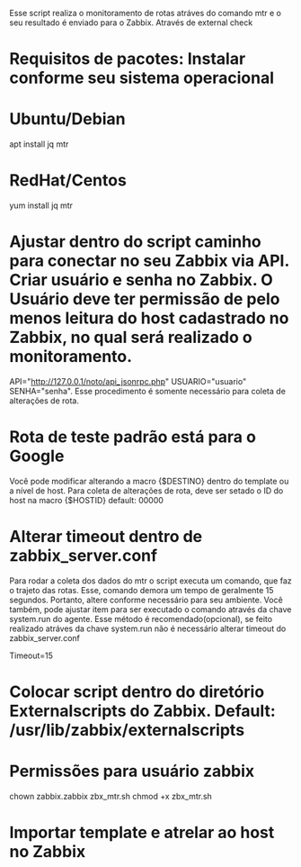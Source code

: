 Esse script realiza o monitoramento de rotas atráves do comando mtr e o seu resultado é enviado para o Zabbix. Através de external check


# Requisitos de pacotes: Instalar conforme seu sistema operacional

# Ubuntu/Debian
apt install jq mtr

# RedHat/Centos
yum install jq mtr

# Ajustar dentro do script caminho para conectar no seu Zabbix via API. Criar usuário e senha no Zabbix. O Usuário deve ter permissão de pelo menos leitura do host cadastrado no Zabbix, no qual será realizado o monitoramento.
API="http://127.0.0.1/noto/api_jsonrpc.php"
USUARIO="usuario"
SENHA="senha".
Esse procedimento é somente necessário para coleta de alterações de rota.

# Rota de teste padrão está para o Google
Você pode modificar alterando a macro {$DESTINO} dentro do template ou a nível de host.
Para coleta de alterações de rota, deve ser setado o ID do host na macro {$HOSTID} default: 00000

# Alterar timeout dentro de zabbix_server.conf
Para rodar a coleta dos dados do mtr o script executa um comando, que faz o trajeto das rotas. Esse, comando demora um tempo de geralmente 15 segundos. Portanto,
altere conforme necessário para seu ambiente. Você também, pode ajustar item para ser executado o comando através da chave system.run do agente. Esse método é 
recomendado(opcional), se feito realizado atráves da chave system.run não é necessário alterar timeout do zabbix_server.conf

Timeout=15

# Colocar script dentro do diretório Externalscripts do Zabbix. Default: /usr/lib/zabbix/externalscripts
# Permissões para usuário zabbix
chown zabbix.zabbix zbx_mtr.sh
chmod +x zbx_mtr.sh

# Importar template e atrelar ao host no Zabbix







